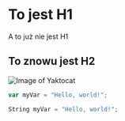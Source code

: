 # To jest H1
A to już nie jest H1
## To znowu jest H2

![Image of Yaktocat](https://octodex.github.com/images/yaktocat.png)


``` javascript
var myVar = "Hello, world!";
```


``` c#
String myVar = "Hello, world!";
```
